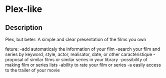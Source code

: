 # Plex-like

## Description

Plex, but beter: A simple and clear presentation of the films you own

feture:
  -add automaticaly the information of your film
  -search your film and series by keyword, style, actor, realisator, date, or other caractéristique
  -proposal of similar films or similar series in your library
  -possibility of making film or series lists
  -ability to rate your film or series
  -a easily access to the trailer of your movie
